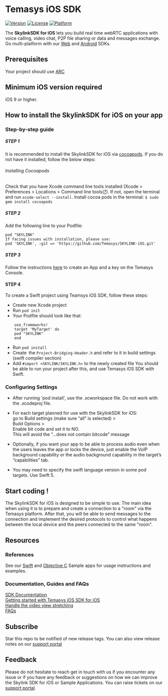 # Temasys iOS SDK
[![Version](https://img.shields.io/cocoapods/v/MyLibrary.svg?style=flat)](http://cocoadocs.org/docsets/SKYLINK)  [![License](https://img.shields.io/cocoapods/l/MyLibrary.svg?style=flat)](http://cocoadocs.org/docsets/SKYLINK) [![Platform](https://img.shields.io/cocoapods/p/MyLibrary.svg?style=flat)](http://cocoadocs.org/docsets/SKYLINK)

The **SkylinkSDK for iOS** lets you build real time webRTC applications with voice calling, video chat, P2P file sharing or data and messages exchange. Go multi-platform with our [Web](https://temasys.io/products/sdks/js/) and [Android](https://temasys.io/products/sdks/android/) SDKs.


## Prerequisites
Your project should use [ARC](https://docs.swift.org/swift-book/LanguageGuide/AutomaticReferenceCounting.html)  

## Minimum iOS version required
iOS 9 or higher.

## How to install the SkylinkSDK for iOS on your app

### Step-by-step guide

##### STEP 1  
It is recommended to install the SkylinkSDK for iOS via [cocoapods](http://cocoapods.org). If you do not have it installed, follow the below steps:

###### Installing Cocoapods  
Check that you have Xcode command line tools installed (Xcode > Preferences > Locations > Command line tools([?](http://osxdaily.com/2014/02/12/install-command-line-tools-mac-os-x/)). If not, open the terminal and run `xcode-select --install`.
Install cocoa pods in the terminal: `$ sudo gem install cocoapods`

##### STEP 2  
Add the following line to your Podfile:

    pod "SKYLINK"
	If facing issues with installation, please use:
 	pod 'SKYLINK', :git => 'https://github.com/Temasys/SKYLINK-iOS.git'
##### STEP 3  
Follow the instructions [here](https://temasys.io/creating-an-account-generating-a-key/) to create an App and a key on the Temasys Console.



#### STEP 4

To create a Swift project using Teamsys iOS SDK, follow these steps:  

- Create new Xcode project
- Run  `pod init`
- Your Podfile should look like that: 
```
    use_frameworks!
    target 'MyTarget' do
    pod "SKYLINK"
    end
```
- Run `pod install`
- Create the `Project-Bridging-Header.h` and refer to it in build settings (swift compiler section)
- Add `#import <SKYLINK/SKYLINK.h>` to the newly created file
You should be able to run your project after this, and use Temasys iOS SDK with Swift.

### Configuring Settings

- After running 'pod install', use the .xcworkspace file. Do not work with the .xcodeproj file.
- For each target planned for use with the SkylinkSDK for iOS:  
    go to Build settings  (make sure “all” is selected) >  
    Build Options >   
    Enable bit code and set it to NO.   
    This will avoid the “…does not contain bitcode” message  

- Optionally, if you want your app to be able to process audio even when the users leaves the app or locks the device, just enable the VoIP background capability or the audio background capability in the target’s “capabilities” tab.
- You may need to specify the swift language version in some pod targets. Use Swift 5.

## Start coding !

The SkylinkSDK for iOS is designed to be simple to use. The main idea when using it is to prepare and create a connection to a "room" via the Temasys platform. After that, you will be able to send messages to the connection and implement the desired protocols to control what happens between the local device and the peers connected to the same "room".


## Resources

### References  

See our [Swift](https://github.com/Temasys/SkylinkSDK_iOS_SampleApp_Swift) and [Objective C](https://github.com/Temasys/SkylinkSDK-iOS-Sample) Sample apps for usage instructions and examples.

### Documentation, Guides and FAQs  
[SDK Documentation](https://cdn.temasys.io/skylink/skylinksdk/ios/latest/docs/html/index.html)  
[Getting started with Temasys iOS SDK for iOS](http://temasys.io/getting-started-skylinksdk-ios/)    
[Handle the video view stretching](http://temasys.io/a-simple-solution-for-video-stretching/)    
[FAQs](http://support.temasys.com.sg/support/solutions/12000000562)  


## Subscribe  
Star this repo to be notified of new release tags. You can also view release notes on our [support portal](http://support.temasys.com.sg/en/support/solutions/folders/12000009706)

## Feedback  
Please do not hesitate to reach get in touch with us if you encounter any issue or if you have any feedback or suggestions on how we can improve the Skylink SDK for iOS or Sample Applications. You can raise tickets on our [support portal](http://support.temasys.io/).
